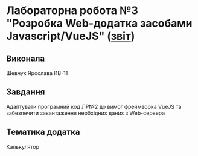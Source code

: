 # Лабораторна робота №3 "Розробка Web-додатка засобами Javascript/VueJS" ([звіт](https://docs.google.com/document/d/1z7YkEQ0VIcxTjy4jPdPJvebjvNnepwa-l-ZE-Zpb09k/edit?usp=drive_link))
## Виконала
Шевчук Ярослава КВ-11
## Завдання
Адаптувати програмний код ЛР№2 до вимог фреймворка VueJS та забезпечити завантаження необхідних даних з Web-сервера 
## Тематика додатка
Калькулятор
